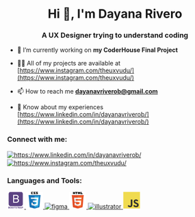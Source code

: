 <h1 align="center">Hi 👋, I'm Dayana Rivero</h1>
<h3 align="center">A UX Designer trying to understand coding</h3>

- 🔭 I’m currently working on **my CoderHouse Final Project**

- 👨‍💻 All of my projects are available at [https://www.instagram.com/theuxvudu/](https://www.instagram.com/theuxvudu/)

- 📫 How to reach me **dayanavriverob@gmail.com**

- 📄 Know about my experiences [https://www.linkedin.com/in/dayanavriverob/](https://www.linkedin.com/in/dayanavriverob/)

<h3 align="left">Connect with me:</h3>
<p align="left">
<a href="https://linkedin.com/in/https://www.linkedin.com/in/dayanavriverob/" target="blank"><img align="center" src="https://raw.githubusercontent.com/rahuldkjain/github-profile-readme-generator/master/src/images/icons/Social/linked-in-alt.svg" alt="https://www.linkedin.com/in/dayanavriverob/" height="30" width="40" /></a>
<a href="https://instagram.com/https://www.instagram.com/theuxvudu/" target="blank"><img align="center" src="https://raw.githubusercontent.com/rahuldkjain/github-profile-readme-generator/master/src/images/icons/Social/instagram.svg" alt="https://www.instagram.com/theuxvudu/" height="30" width="40" /></a>
</p>

<h3 align="left">Languages and Tools:</h3>
<p align="left"> <a href="https://getbootstrap.com" target="_blank"> <img src="https://raw.githubusercontent.com/devicons/devicon/master/icons/bootstrap/bootstrap-plain-wordmark.svg" alt="bootstrap" width="40" height="40"/> </a> <a href="https://www.w3schools.com/css/" target="_blank"> <img src="https://raw.githubusercontent.com/devicons/devicon/master/icons/css3/css3-original-wordmark.svg" alt="css3" width="40" height="40"/> </a> <a href="https://www.figma.com/" target="_blank"> <img src="https://www.vectorlogo.zone/logos/figma/figma-icon.svg" alt="figma" width="40" height="40"/> </a> <a href="https://www.w3.org/html/" target="_blank"> <img src="https://raw.githubusercontent.com/devicons/devicon/master/icons/html5/html5-original-wordmark.svg" alt="html5" width="40" height="40"/> </a> <a href="https://www.adobe.com/in/products/illustrator.html" target="_blank"> <img src="https://www.vectorlogo.zone/logos/adobe_illustrator/adobe_illustrator-icon.svg" alt="illustrator" width="40" height="40"/> </a> <a href="https://developer.mozilla.org/en-US/docs/Web/JavaScript" target="_blank"> <img src="https://raw.githubusercontent.com/devicons/devicon/master/icons/javascript/javascript-original.svg" alt="javascript" width="40" height="40"/> </a> </p>
